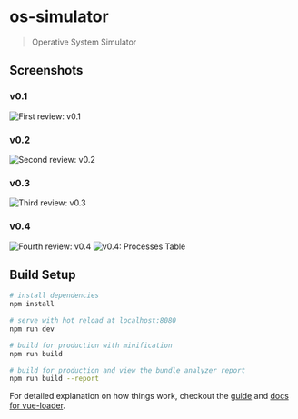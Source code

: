 # os-simulator

> Operative System Simulator

## Screenshots

### v0.1
![First review: v0.1](/../screenshots/os-simulator-v0.1-fullpage.png?raw=true "OS-Simulator v0.1")

### v0.2
![Second review: v0.2](/../screenshots/os-simulator-v0.2-fullpage.png?raw=true "OS-Simulator v0.2")

### v0.3
![Third review: v0.3](/../screenshots/os-simulator-v0.3-fullpage.png?raw=true "OS-Simulator v0.3")

### v0.4
![Fourth review: v0.4](/../screenshots/os-simulator-v0.4-fullpage.png?raw=true "OS-Simulator v0.4")
![v0.4: Processes Table](/../screenshots/os-simulator-v0.4-table.png?raw=true "OS-Simulator v0.4: Processes Table")


## Build Setup

``` bash
# install dependencies
npm install

# serve with hot reload at localhost:8080
npm run dev

# build for production with minification
npm run build

# build for production and view the bundle analyzer report
npm run build --report
```

For detailed explanation on how things work, checkout the [guide](http://vuejs-templates.github.io/webpack/) and [docs for vue-loader](http://vuejs.github.io/vue-loader).
